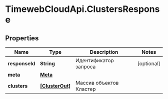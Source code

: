 # TimewebCloudApi.ClustersResponse

## Properties

Name | Type | Description | Notes
------------ | ------------- | ------------- | -------------
**responseId** | **String** | Идентификатор запроса | [optional] 
**meta** | [**Meta**](Meta.md) |  | 
**clusters** | [**[ClusterOut]**](ClusterOut.md) | Массив объектов Кластер | 


